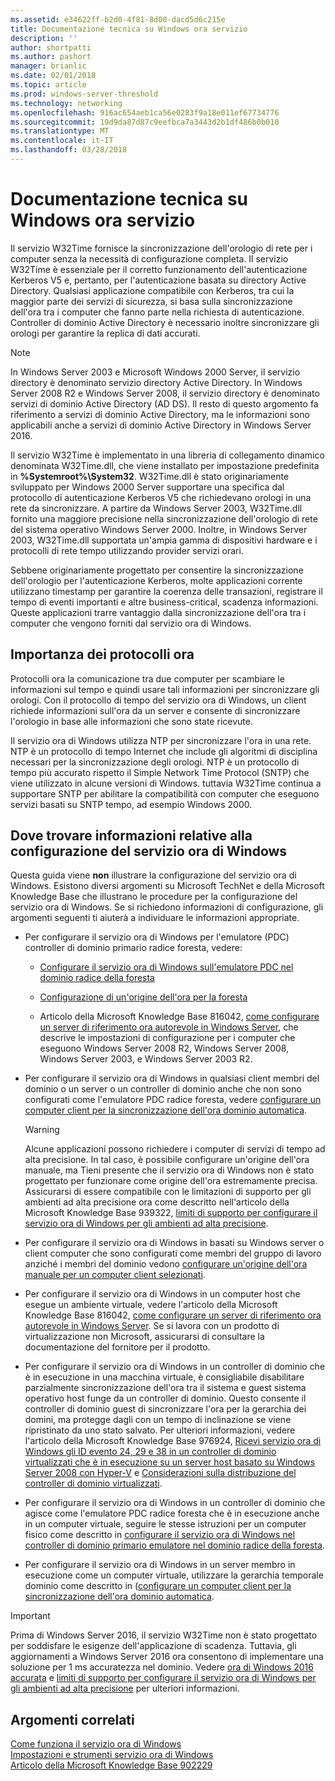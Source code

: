 ```yaml
---
ms.assetid: e34622ff-b2d0-4f81-8d00-dacd5d6c215e
title: Documentazione tecnica su Windows ora servizio
description: ''
author: shortpatti
ms.author: pashort
manager: brianlic
ms.date: 02/01/2018
ms.topic: article
ms.prod: windows-server-threshold
ms.technology: networking
ms.openlocfilehash: 916ac654aeb1ca56e0283f9a18e011ef67734776
ms.sourcegitcommit: 19d9da87d87c9eefbca7a3443d2b1df486b0b010
ms.translationtype: MT
ms.contentlocale: it-IT
ms.lasthandoff: 03/28/2018
---
```

# <a name="windows-time-service-technical-reference"></a>Documentazione tecnica su Windows ora servizio
Il servizio W32Time fornisce la sincronizzazione dell'orologio di rete per i computer senza la necessità di configurazione completa. Il servizio W32Time è essenziale per il corretto funzionamento dell'autenticazione Kerberos V5 e, pertanto, per l'autenticazione basata su directory Active Directory. Qualsiasi applicazione compatibile con Kerberos, tra cui la maggior parte dei servizi di sicurezza, si basa sulla sincronizzazione dell'ora tra i computer che fanno parte nella richiesta di autenticazione. Controller di dominio Active Directory è necessario inoltre sincronizzare gli orologi per garantire la replica di dati accurati.

> [!NOTE]  
> In Windows Server 2003 e Microsoft Windows 2000 Server, il servizio directory è denominato servizio directory Active Directory. In Windows Server 2008 R2 e Windows Server 2008, il servizio directory è denominato servizi di dominio Active Directory (AD DS). Il resto di questo argomento fa riferimento a servizi di dominio Active Directory, ma le informazioni sono applicabili anche a servizi di dominio Active Directory in Windows Server 2016.

Il servizio W32Time è implementato in una libreria di collegamento dinamico denominata W32Time.dll, che viene installato per impostazione predefinita in **%Systemroot%\System32**. W32Time.dll è stato originariamente sviluppato per Windows 2000 Server supportare una specifica dal protocollo di autenticazione Kerberos V5 che richiedevano orologi in una rete da sincronizzare. A partire da Windows Server 2003, W32Time.dll fornito una maggiore precisione nella sincronizzazione dell'orologio di rete del sistema operativo Windows Server 2000. Inoltre, in Windows Server 2003, W32Time.dll supportata un'ampia gamma di dispositivi hardware e i protocolli di rete tempo utilizzando provider servizi orari.

Sebbene originariamente progettato per consentire la sincronizzazione dell'orologio per l'autenticazione Kerberos, molte applicazioni corrente utilizzano timestamp per garantire la coerenza delle transazioni, registrare il tempo di eventi importanti e altre business-critical, scadenza informazioni.  Queste applicazioni trarre vantaggio dalla sincronizzazione dell'ora tra i computer che vengono forniti dal servizio ora di Windows.

## <a name="importance-of-time-protocols"></a>Importanza dei protocolli ora
Protocolli ora la comunicazione tra due computer per scambiare le informazioni sul tempo e quindi usare tali informazioni per sincronizzare gli orologi. Con il protocollo di tempo del servizio ora di Windows, un client richiede informazioni sull'ora da un server e consente di sincronizzare l'orologio in base alle informazioni che sono state ricevute.
  
Il servizio ora di Windows utilizza NTP per sincronizzare l'ora in una rete. NTP è un protocollo di tempo Internet che include gli algoritmi di disciplina necessari per la sincronizzazione degli orologi. NTP è un protocollo di tempo più accurato rispetto il Simple Network Time Protocol (SNTP) che viene utilizzato in alcune versioni di Windows. tuttavia W32Time continua a supportare SNTP per abilitare la compatibilità con computer che eseguono servizi basati su SNTP tempo, ad esempio Windows 2000.
<!-- maybe this should be its own topic under the Tech Ref section -->
## <a name="BKMK_Config"></a>Dove trovare informazioni relative alla configurazione del servizio ora di Windows  
Questa guida viene **non** illustrare la configurazione del servizio ora di Windows. Esistono diversi argomenti su Microsoft TechNet e della Microsoft Knowledge Base che illustrano le procedure per la configurazione del servizio ora di Windows. Se si richiedono informazioni di configurazione, gli argomenti seguenti ti aiuterà a individuare le informazioni appropriate.  
<!-- should this be an if/then table -->
-   Per configurare il servizio ora di Windows per l'emulatore (PDC) controller di dominio primario radice foresta, vedere:  
  
    -   [Configurare il servizio ora di Windows sull'emulatore PDC nel dominio radice della foresta](https://docs.microsoft.com/en-us/previous-versions/windows/it-pro/windows-server-2008-R2-and-2008/cc731191%28v=ws.10%29) 
  
    -   [Configurazione di un'origine dell'ora per la foresta](https://docs.microsoft.com/en-us/previous-versions/windows/it-pro/windows-server-2008-r2-and-2008/cc794823%28v%3dws.10%29) 
  
    -   Articolo della Microsoft Knowledge Base 816042, [come configurare un server di riferimento ora autorevole in Windows Server](https://go.microsoft.com/fwlink/?LinkID=60402), che descrive le impostazioni di configurazione per i computer che eseguono Windows Server 2008 R2, Windows Server 2008, Windows Server 2003, e Windows Server 2003 R2.  
  
-   Per configurare il servizio ora di Windows in qualsiasi client membri del dominio o un server o un controller di dominio anche che non sono configurati come l'emulatore PDC radice foresta, vedere [configurare un computer client per la sincronizzazione dell'ora dominio automatica](https://docs.microsoft.com/en-us/previous-versions/windows/it-pro/windows-server-2008-r2-and-2008/cc816884%28v%3dws.10%29).  
  
    > [!WARNING]  
    > Alcune applicazioni possono richiedere i computer di servizi di tempo ad alta precisione. In tal caso, è possibile configurare un'origine dell'ora manuale, ma Tieni presente che il servizio ora di Windows non è stato progettato per funzionare come origine dell'ora estremamente precisa. Assicurarsi di essere compatibile con le limitazioni di supporto per gli ambienti ad alta precisione ora come descritto nell'articolo della Microsoft Knowledge Base 939322, [limiti di supporto per configurare il servizio ora di Windows per gli ambienti ad alta precisione](https://go.microsoft.com/fwlink/?LinkID=179459).  
  
-   Per configurare il servizio ora di Windows in basati su Windows server o client computer che sono configurati come membri del gruppo di lavoro anziché i membri del dominio vedono [configurare un'origine dell'ora manuale per un computer client selezionati](https://docs.microsoft.com/en-us/previous-versions/windows/it-pro/windows-server-2008-r2-and-2008/cc816656%28v%3dws.10%29).  
  
-   Per configurare il servizio ora di Windows in un computer host che esegue un ambiente virtuale, vedere l'articolo della Microsoft Knowledge Base 816042, [come configurare un server di riferimento ora autorevole in Windows Server](https://go.microsoft.com/fwlink/?LinkID=60402). Se si lavora con un prodotto di virtualizzazione non Microsoft, assicurarsi di consultare la documentazione del fornitore per il prodotto.  
  
-   Per configurare il servizio ora di Windows in un controller di dominio che è in esecuzione in una macchina virtuale, è consigliabile disabilitare parzialmente sincronizzazione dell'ora tra il sistema e guest sistema operativo host funge da un controller di dominio. Questo consente il controller di dominio guest di sincronizzare l'ora per la gerarchia dei domini, ma protegge dagli con un tempo di inclinazione se viene ripristinato da uno stato salvato. Per ulteriori informazioni, vedere l'articolo della Microsoft Knowledge Base 976924, [Ricevi servizio ora di Windows gli ID evento 24, 29 e 38 in un controller di dominio virtualizzati che è in esecuzione su un server host basato su Windows Server 2008 con Hyper-V](https://go.microsoft.com/fwlink/?LinkID=192236) e [Considerazioni sulla distribuzione del controller di dominio virtualizzati](https://go.microsoft.com/fwlink/?LinkID=192235).  
  
-   Per configurare il servizio ora di Windows in un controller di dominio che agisce come l'emulatore PDC radice foresta che è in esecuzione anche in un computer virtuale, seguire le stesse istruzioni per un computer fisico come descritto in [configurare il servizio ora di Windows nel controller di dominio primario emulatore nel dominio radice della foresta](https://docs.microsoft.com/en-us/previous-versions/windows/it-pro/windows-server-2008-R2-and-2008/cc731191%28v=ws.10%29).  
  
-   Per configurare il servizio ora di Windows in un server membro in esecuzione come un computer virtuale, utilizzare la gerarchia temporale dominio come descritto in ([configurare un computer client per la sincronizzazione dell'ora dominio automatica](https://docs.microsoft.com/en-us/previous-versions/windows/it-pro/windows-server-2008-r2-and-2008/cc816884%28v%3dws.10%29).


> [!IMPORTANT]  
> Prima di Windows Server 2016, il servizio W32Time non è stato progettato per soddisfare le esigenze dell'applicazione di scadenza.  Tuttavia, gli aggiornamenti a Windows Server 2016 ora consentono di implementare una soluzione per 1 ms accuratezza nel dominio.  Vedere [ora di Windows 2016 accurata](accurate-time.md) e [limiti di supporto per configurare il servizio ora di Windows per gli ambienti ad alta precisione](https://go.microsoft.com/fwlink/?LinkID=179459) per ulteriori informazioni.

## <a name="related-topics"></a>Argomenti correlati  
[Come funziona il servizio ora di Windows](How-the-Windows-Time-Service-Works.md)  
[Impostazioni e strumenti servizio ora di Windows](Windows-Time-Service-Tools-and-Settings.md)  
[Articolo della Microsoft Knowledge Base 902229](https://go.microsoft.com/fwlink/?LinkId=186066)